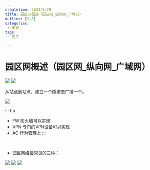 ```yaml
---
createtime: 2024/5/29
title: 园区网概述（园区网_纵向网_广域网）
outline: [2,3]
categories:
 - 笔记
tags:
 - 网工

---
```


# 园区网概述（园区网_纵向网_广域网）

<img src="https://gitee.com/zhangjunjiee/article-images/raw/master/images/202406022209958.png"/>


<img src="https://gitee.com/zhangjunjiee/article-images/raw/master/images/202406022213554.png"/>

从站点到站点，建立一个隧道去广播一个。

<img src="https://gitee.com/zhangjunjiee/article-images/raw/master/images/202406022329655.png"/>

::: tip
- FW 防火墙可以实现
- VPN 专门的VPN设备可以实现
- AC 行为管理上
:::

<br/>

- 园区网络最常见的三种：
<img src="https://gitee.com/zhangjunjiee/article-images/raw/master/images/202406022220652.png"/>

<img src="https://gitee.com/zhangjunjiee/article-images/raw/master/images/202406022227082.png"/>

<img src="https://gitee.com/zhangjunjiee/article-images/raw/master/images/202406022228849.png"/>